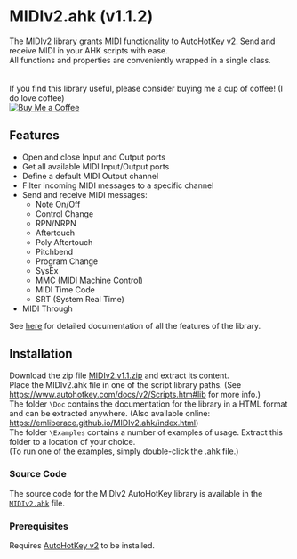 # MIDIv2.ahk (v1.1.2)


The MIDIv2 library grants MIDI functionality to AutoHotKey v2.
Send and receive MIDI in your AHK scripts with ease.  
All functions and properties are conveniently wrapped in a single class.  
</br></br>
If you find this library useful, please consider buying me a cup of coffee! (I do love coffee)  
[![Buy Me a Coffee](https://img.shields.io/badge/Support-Buy%20Me%20a%20Coffee-yellow?style=flat-square&logo=buy-me-a-coffee)](https://www.buymeacoffee.com/emlib)

## Features

- Open and close Input and Output ports
- Get all available MIDI Input/Output ports
- Define a default MIDI Output channel
- Filter incoming MIDI messages to a specific channel
- Send and receive MIDI messages:
  - Note On/Off
  - Control Change
  - RPN/NRPN
  - Aftertouch
  - Poly Aftertouch
  - Pitchbend
  - Program Change
  - SysEx
  - MMC (MIDI Machine Control)
  - MIDI Time Code
  - SRT (System Real Time)
- MIDI Through
  
See [here](https://emliberace.github.io/MIDIv2.ahk/index.html) for detailed documentation of all the features of the library.
 
## Installation

Download the zip file [MIDIv2.v1.1.zip](https://github.com/emliberace/MIDIv2.ahk/releases/download/v1.1/MIDIv2.v1.1.zip) and extract its content.  
Place the MIDIv2.ahk file in one of the script library paths. (See https://www.autohotkey.com/docs/v2/Scripts.htm#lib for more info.)  
The folder `\Doc` contains the documentation for the library in a HTML format and can be extracted anywhere. (Also available online: https://emliberace.github.io/MIDIv2.ahk/index.html)  
The folder `\Examples` contains a number of examples of usage. Extract this folder to a location of your choice.  
(To run one of the examples, simply double-click the .ahk file.)

### Source Code

The source code for the MIDIv2 AutoHotKey library is available in the [`MIDIv2.ahk`](./MIDIv2.ahk) file.

### Prerequisites
Requires [AutoHotKey v2](https://www.autohotkey.com/) to be installed.
